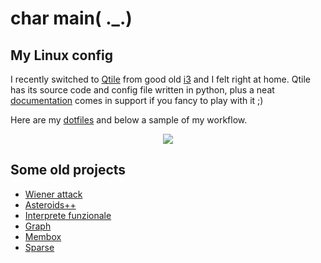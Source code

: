 # char main( ._.)

## My Linux config

I recently switched to [Qtile](http://www.qtile.org/) from good old [i3](https://i3wm.org/) and I felt right at home. Qtile has its source code and config file written in python, plus a neat [documentation](http://docs.qtile.org/en/latest) comes in support if you fancy to play with it ;)

Here are my [dotfiles](https://github.com/MatteoGiorgi/dotfiles) and below a sample of my workflow.

<p align="center">
  <img src="qtile_demo.gif"/>
</p>




## Some old projects

* [Wiener attack](https://github.com/MatteoGiorgi/Wiener-Attack)
* [Asteroids++](https://github.com/MatteoGiorgi/Asteroids-plus-plus)
* [Interprete funzionale](https://github.com/MatteoGiorgi/Interprete-funzionale)
* [Graph](https://github.com/MatteoGiorgi/Graph)
* [Membox](https://github.com/MatteoGiorgi/Membox)
* [Sparse](https://github.com/MatteoGiorgi/Sparse)
